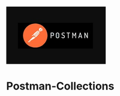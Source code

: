 ![Header](https://github.com/RomanRRC/Postman-Collections/blob/main/Postman.jpg)

# Postman-Collections
